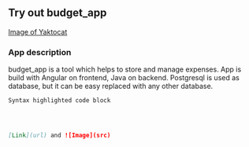 ## **Try out budget_app**
[Image of Yaktocat](https://octodex.github.com/daftpunktocat-guy)

### App description

budget_app is a tool which helps to store and manage expenses. App is build with Angular on frontend, Java on backend. Postgresql is used as database, but it can be easy replaced with any other database.

```markdown
Syntax highlighted code block




[Link](url) and ![Image](src)
```
